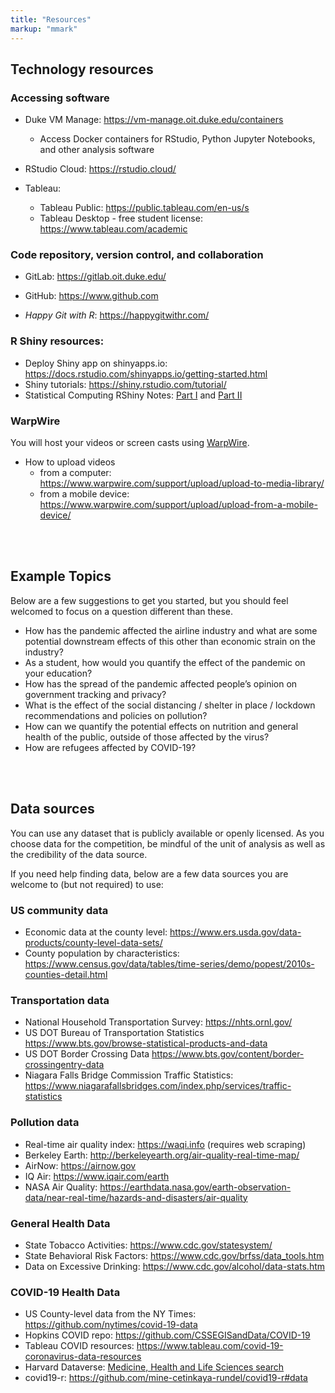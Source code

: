 ```yaml
---
title: "Resources"
markup: "mmark"
---
```


## Technology resources

### Accessing software

- Duke VM Manage: https://vm-manage.oit.duke.edu/containers
    - Access Docker containers for RStudio, Python Jupyter Notebooks, and other analysis software

- RStudio Cloud: https://rstudio.cloud/ 

- Tableau: 
  - Tableau Public: https://public.tableau.com/en-us/s 
  - Tableau Desktop - free student license: https://www.tableau.com/academic

### Code repository, version control, and collaboration 

- GitLab: https://gitlab.oit.duke.edu/

- GitHub: https://www.github.com

- *Happy Git with R*: https://happygitwithr.com/ 

### R Shiny resources: 

- Deploy Shiny app on shinyapps.io: https://docs.rstudio.com/shinyapps.io/getting-started.html
- Shiny tutorials: https://shiny.rstudio.com/tutorial/
- Statistical Computing RShiny Notes: [Part I](https://shawnsanto.com/files/sta323/slides/lec-9a-shiny1.html#1) and [Part II](https://shawnsanto.com/files/sta323/slides/lec-9b-shiny2.html#1)

### WarpWire

You will host your videos or screen casts using [WarpWire](https://launch.warpwire.duke.edu/). 

- How to upload videos
  - from a computer: https://www.warpwire.com/support/upload/upload-to-media-library/
  - from a mobile device:  https://www.warpwire.com/support/upload/upload-from-a-mobile-device/

<br><br>

## Example Topics

Below are a few suggestions to get you started, but you should feel welcomed to focus on a question different than these.

- How has the pandemic affected the airline industry and what are some potential downstream effects of this other than economic strain on the industry?
- As a student, how would you quantify the effect of the pandemic on your education?
- How has the spread of the pandemic affected people’s opinion on government tracking and privacy?
- What is the effect of the social distancing / shelter in place / lockdown recommendations and policies on pollution?
- How can we quantify the potential effects on nutrition and general health of the public, outside of those affected by the virus?
- How are refugees affected by COVID-19?

<br><br>

## Data sources

You can use any dataset that is publicly available or openly licensed. As you choose data for the competition, be mindful of the unit of analysis as well as the credibility of the data source. 

If you need help finding data, below are a few data sources you are welcome to (but not required) to use: 

### US community data
- Economic data at the county level:
https://www.ers.usda.gov/data-products/county-level-data-sets/
- County population by characteristics:
https://www.census.gov/data/tables/time-series/demo/popest/2010s-counties-detail.html 

### Transportation data

- National Household Transportation Survey: https://nhts.ornl.gov/ 
- US DOT Bureau of Transportation Statistics https://www.bts.gov/browse-statistical-products-and-data
- US DOT Border Crossing Data https://www.bts.gov/content/border-crossingentry-data
- Niagara Falls Bridge Commission Traffic Statistics:  https://www.niagarafallsbridges.com/index.php/services/traffic-statistics

### Pollution data

- Real-time air quality index: https://waqi.info (requires web scraping)
- Berkeley Earth: http://berkeleyearth.org/air-quality-real-time-map/ 
- AirNow: https://airnow.gov
- IQ Air: https://www.iqair.com/earth
- NASA Air Quality: https://earthdata.nasa.gov/earth-observation-data/near-real-time/hazards-and-disasters/air-quality

### General Health Data 

- State Tobacco Activities: https://www.cdc.gov/statesystem/
- State Behavioral Risk Factors: https://www.cdc.gov/brfss/data_tools.htm 
- Data on Excessive Drinking: https://www.cdc.gov/alcohol/data-stats.htm

### COVID-19 Health Data

- US County-level data from the NY Times: https://github.com/nytimes/covid-19-data
- Hopkins COVID repo:  https://github.com/CSSEGISandData/COVID-19
- Tableau COVID resources: https://www.tableau.com/covid-19-coronavirus-data-resources
- Harvard Dataverse: [Medicine, Health and Life Sciences search](https://dataverse.harvard.edu/dataverse/harvard?q=&fq0=subject_ss%3A%22Medicine,%20Health%20and%20Life%20Sciences%22&types=dataverses%3Adatasets&sort=dateSort&order=desc)
- covid19-r: https://github.com/mine-cetinkaya-rundel/covid19-r#data

